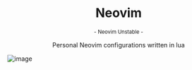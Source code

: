<div align=center>
    <h1>Neovim</h1>
    <sup>- Neovim Unstable -</sup>
    <p>Personal Neovim configurations written in lua</p>
</div>

![image](https://user-images.githubusercontent.com/36192863/158046653-9f8520a3-e651-441c-a143-8a1d59c29ce8.png)
